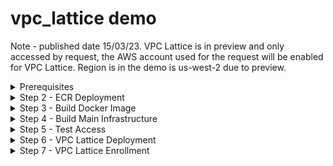 # vpc_lattice demo
Note - published date 15/03/23. VPC Lattice is in preview and only accessed by request, the AWS account used for the request will be enabled for VPC Lattice. Region is in the demo is us-west-2 due to preview. 

<details><summary>Prerequisites</summary>
<p>


# Step one - prerequisites 

- AWS CLI
- IAM user with permissions to deploy EC2, VPC, ECS, EKS, ECR resources
- Terraform (latest)
- Clone repo to local directory (SSH access using Midway - https://w.amazon.com/bin/view/AWS/Teams/WWPS/TSD/GitLab#HSettingupgitAccess)
- Docker desktop
- Kubectl (older version is the most stable) - curl -LO https://storage.googleapis.com/kubernetes-release/release/v1.23.6/bin/darwin/amd64/kubectl
- eskctl (latest)

</p>
</details>

<details><summary>Step 2 - ECR Deployment</summary>
<p>


## Step 2 - ECR deployment
ECR is required to be deployed first ready for the infra deployment. The output file will display a unique URI for the created ECR that includes the target AWS account name. 

Browse to /ecr_build
- run - 
```
aws configure with IAM credentials
```
```hcl 
terraform init
terraform apply
```
- copy account number out of the output text
- add account number to line 35 in /ecs.tf
- add account number to line 19 /eks/consumer3.yaml

example - image     = "123456789.dkr.ecr.us-west-2.amazonaws.com/repo:latest"

</p>
</details>

<details><summary>Step 3 - Build Docker Image</summary>
<p>

## Step 3 - Build Docker image
A docker image is needed to be used with ECS, the image is a basic website written in node.js.

browse to /ecs_app folder
- run
```
npm init --y
npm install express
```

- this will create the files needed
to test the app locally
```
node server.js
``` 
open a new terminal
```
curl http://localhost:8080
```
- this will return "consumer2 app running on ECS"

run docker build command
```
docker build . -t consumer2/app
```
to test docker is running
```
docker run -p 8080:8080 -d consumer2/app
```
open a new terminal
```
curl http://localhost:8080
```
- this will return "consumer2 app running on ECS"   
once complete logon to ECR - add the account number found in step 2
```
aws ecr get-login-password --region us-west-2 | docker login --username AWS --password-stdin 123456789.dkr.ecr.us-west-2.amazonaws.com
```
once logged in push the docker to ECR (change the account number)
```
docker push 123456789.dkr.ecr.us-west-2.amazonaws.com/consumer2-repo:latest
```
browse to /eks_app folder
- run
```
npm init --y
npm install express
```
- this will create the files needed
```
node server.js 
```
open a new terminal
```
curl http://localhost:8080
```
- this will return "consumer3 app running on EKS"
run docker build command
```
docker build . -t consumer3/app
```
- to test docker is running
```
docker run -p 8080:8080 -d consumer3/app
```
- open a new terminal
```
curl http://localhost:8080
```
- this will return "consumer3 app running on EKS" 
once complete logon to ECR - add the account number found in step 2
```
aws ecr get-login-password --region us-west-2 | docker login --username AWS --password-stdin 123456789.dkr.ecr.us-west-2.amazonaws.com
```
once logged in push the docker to ECR (change the account number)
```
docker push 123456789.dkr.ecr.us-west-2.amazonaws.com/consumer3-repo:latest
```

</p>
</details>

<details><summary>Step 4 - Build Main Infrastructure</summary>
<p>

## Step Four - Build main infrastructure
The next step is to deploy the main infrastructure.

browse to root directory
```hcl
terraform init
terraform apply
```

</p>
</details>

<details><summary>Step 5 - Test Access</summary>
<p>

## Step 5 - Test access
Once deployed there will be an EC2 instance in each Consumer VPC, they will have internet access via the Network VPC but no path between each other. Network path is blocked on the TGW between Consumer1, Consumer2 and Consumer3 VPCs. SSM agents are configured on the EC2 and can be used for connect to the local instances on private subnets. From here the access can be tested.

- open instance - Consumer1-ec2-web
    - connect - SSM console
    - run
```
curl http://localhost 
```
- CONNECTION "Consumer1 app running on EC2"
- record (consumer2-ec2-web) private IP running in consumer2 VPC
- Still on the instance SSM session run
```
curl http://consumer2-ec2-private-ip
```
- This will time out

To test ECS
- open instance - consumer2-ec2-web
 - connect - SSM console
 - record private ALB DNS name (consumer2-web-alb) 
 - run
"
curl http://local-dns-name:8080
"
- CONNECTION "consumer2 app running on ECS"

To test EKS
- browse to /eks_app folder
```
aws eks update-kubeconfig --name consumer3-eks-cluster --region us-west-2
```
- test access 
```
kubectl get svc
```
deploy test app 
```
kubectl apply -f consumer3.yaml
```
- see list of deployments 
```
kubectl get deployment -A
```
deploy frontend to test using a ELB 
```
kubectl apply -f frontend.yaml
```
- see list of services 
```
kubectl describe services frontend
```
- get private DNS name from the classic ELB that has been deployed in the account
- open instance - consumer3-ec2-web
  - connect - SSM console
  - record private ALB DNS name (consumer2-web-alb) 
  - run
```
curl http://private-dns-eks:8080
```
- CONNECTION "consumer3 app runnung on EKS"

</p>
</details>

<details><summary>Step 6 - VPC Lattice Deployment</summary>
<p>

## Step 6 - VPC Lattice deployment
The first step is to deploy a new gateway type instead of a standard LoadBalance ingress resource. The API gateway for Amazon (ACK) is required to directly communicate with VPC Lattice. With this gateway in place new services created in EKS are also created in VPC Lattice

browse to /eks_app folder
- remove frontend service 
```
kubectl remove service frontend
```
cluster requires the IAM OIDC provider to be configured for the cluster
```
eksctl utils associate-iam-oidc-provider --cluster consumer3-eks-cluster --approve
```
EKS cluster requires IAM policy assigned to get access to VPC Lattice
```
aws iam create-policy \
  --policy-name VPCLatticeControllerPolicy \
  --policy-document file://lattice-inline.json
```
deply a new namespce called "system"
```
kubectl apply -f namesystem.yaml
```
create a new service account for the cluster to use the new IAM policy
```
export VPCLatticeControllerIAMPolicyArn=$(aws iam list-policies \
  --query 'Policies[?PolicyName==`VPCLatticeControllerPolicy`].Arn' \
  --output text)
```
```
eksctl create iamserviceaccount \
  --cluster=consumer3-eks-cluster \
  --namespace=system \
  --name=gateway-api-controller \
  --attach-policy-arn=$VPCLatticeControllerIAMPolicyArn \
  --override-existing-serviceaccounts \
  --region us-west-2 \
  --approve
```

deploy ACK controller into the cluster 
```
kubectl apply -f deploy-v0.0.3.yaml
kubectl get pods -A
```
deploy a gateway class 
```
kubectl apply -f gatewayclass.yaml
kubectl get gatewayclass
```
deploy gateway object that links the new gateway class to VPC Lattice
```
kubectl apply -f consumer3-svc-network.yaml
kubectl get consumer3-svc-network -o yaml
```
this should return ARN of Lattice service network
   - troubleshoot "waiting for controller" - ```kubectl logs -n system api-gateway-name```
   - the logs will display any failures, look for IAM permissions if the service account has not applied correctly
   -  Apply Lattice permissions to EKS node assumed role to apply then outside of the service account

deploy HTTP route resource to apply the listeners (this can take up to 5 minutes)
```
kubectl apply -f consumer3-route.yaml
kubectl get httproute
```
- VPC Lattice will now display a new service linked to the VPC with a new target group

</p>
</details>

<details><summary>Step 7 - VPC Lattice Enrollment</summary>
<p>

## Step 7 - VPC Lattice enrollment

EKS service is now linked to VPC Lattice but we now need to add the other applications to be able to communicate. Note there is still no network connectivity between consumer VPCs - no TGW route or VPC peer.  

- browse to VPC Lattice Service console and copy DNS name from Lattice service 

open instance - consumer3-ec2-web 
```
curl http://service-dns from consumer3 instance
```
 - CONNECTION "consumer3 running on EKS"

open instance - consumer2-ec2-web
```
curl http://service-dns
```
- consumer2 instance times out

open VPC Lattice console again > Service and add consumer2 VPC association to Lattice service
- security group is required during the association, this is required to allow traffic from the Lattice fleet
- add security group "consumer1-ec2-web" for consumer1 VPC
- add security group "consumer2-ec2-web" for consumer2 VPC
    - The rule required on the security group is - Allow all from pl-0721453c7ac4ec009

open instance - consumer2-ec2-web
```
curl http://service-dns from consumer2 instance
```
  - CONNECTION "consumer3 running on EKS"

open instance - consumer1-ec2-web
```
curl http://service-dns from consumer1 instance
```
   - CONNECTION "consumer3 running on EKS"

</p>
</details>